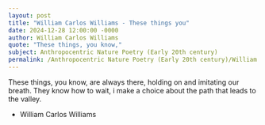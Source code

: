 ```yaml
---
layout: post
title: "William Carlos Williams - These things you"
date: 2024-12-28 12:00:00 -0000
author: William Carlos Williams
quote: "These things, you know,"
subject: Anthropocentric Nature Poetry (Early 20th century)
permalink: /Anthropocentric Nature Poetry (Early 20th century)/William Carlos Williams/William Carlos Williams - These things you
---
```


These things, you know,
  are always there, holding on
  and imitating
  our breath.
  They know how to wait, i make a choice
  about the path that leads
  to the valley.

- William Carlos Williams
